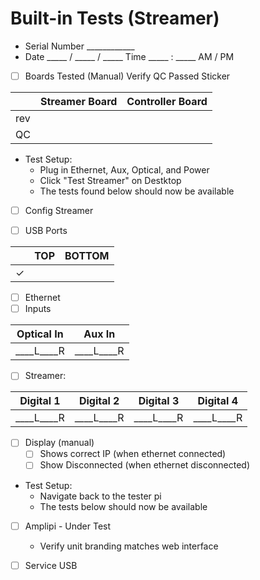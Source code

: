 # Built-in Tests (Streamer)
- Serial Number ____________
- Date _____ / _____ / _____  Time  _____ : _____ AM / PM
- [ ] Boards Tested (Manual) Verify QC Passed Sticker

|     | Streamer Board | Controller Board |
|-----|----------------|------------------|
| rev |                |                  |
|  QC |                |                  |

- Test Setup:
    - Plug in Ethernet, Aux, Optical, and Power
    - Click "Test Streamer" on Destktop
    - The tests found below should now be available

- [ ] Config Streamer

- [ ] USB Ports

|   | TOP | BOTTOM |
|---|-----|--------|
| ✓ |     |        |

- [ ] Ethernet
- [ ] Inputs

| Optical In | Aux In   |
|------------|----------|
| ____L____R |____L____R|

- [ ] Streamer:

| Digital 1 | Digital 2 | Digital 3 | Digital 4 |
|-----------|-----------|-----------|-----------|
|____L____R |____L____R |____L____R |____L____R |

- [ ] Display (manual)
    - [ ] Shows correct IP (when ethernet connected)
    - [ ] Show Disconnected (when ethernet disconnected)

- Test Setup:
    - Navigate back to the tester pi
    - The tests below should now be available

- [ ] Amplipi - Under Test
    - Verify unit branding matches web interface

- [ ] Service USB
